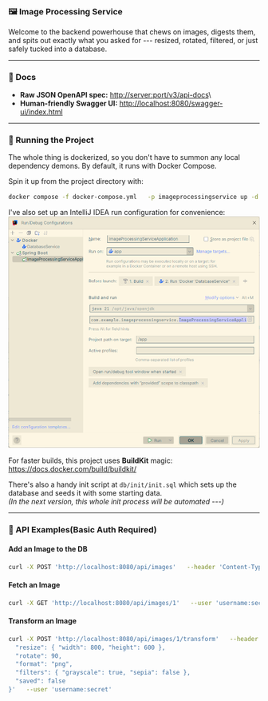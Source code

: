 ### 🖼️ Image Processing Service

Welcome to the backend powerhouse that chews on images, digests them,
and spits out exactly what you asked for --- resized, rotated, filtered,
or just safely tucked into a database.

------------------------------------------------------------------------

### 📖 Docs

-   **Raw JSON OpenAPI spec:**
    [http://server:port/v3/api-docs](http://server:port/v3/api-docs)\
-   **Human-friendly Swagger UI:**
    <http://localhost:8080/swagger-ui/index.html>

------------------------------------------------------------------------

### 🚀 Running the Project

The whole thing is dockerized, so you don't have to summon any local
dependency demons. By default, it runs with Docker Compose.

Spin it up from the project directory with:

``` bash
docker compose -f docker-compose.yml   -p imageprocessingservice up -d --build
```

I've also set up an IntelliJ IDEA run configuration for convenience:\
![img.png](readme-images/img.png)

For faster builds, this project uses **BuildKit** magic:\
https://docs.docker.com/build/buildkit/

There's also a handy init script at `db/init/init.sql` which sets up the
database and seeds it with some starting data.\
*(In the next version, this whole init process will be automated ---)*

------------------------------------------------------------------------

### 🔐 API Examples(Basic Auth Required)

#### Add an Image to the DB

``` bash
curl -X POST 'http://localhost:8080/api/images'   --header 'Content-Type: multipart/form-data'   --form file=@/path/to/image.jpeg;type=image/jpeg   --user 'username:secret'
```

#### Fetch an Image

``` bash
curl -X GET 'http://localhost:8080/api/images/1'   --user 'username:secret'
```

#### Transform an Image

``` bash
curl -X POST 'http://localhost:8080/api/images/1/transform'   --header 'Content-Type: application/json'   --data '{
  "resize": { "width": 800, "height": 600 },
  "rotate": 90,
  "format": "png",
  "filters": { "grayscale": true, "sepia": false },
  "saved": false
}'   --user 'username:secret'
```
